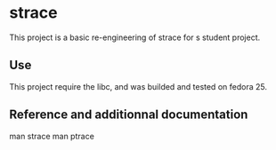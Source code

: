# strace

This project is a basic re-engineering of strace for s student project.

## Use

This project require the libc, and was builded and tested on fedora 25.

## Reference and additionnal documentation

man strace
man ptrace

